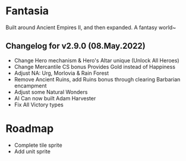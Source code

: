 # Fantasia
Built around Ancient Empires II, and then expanded. A fantasy world~


## Changelog for v2.9.0 (08.May.2022)
- Change Hero mechanism & Hero's Altar unique (Unlock All Heroes)
- Change Mercantile CS bonus Provides Gold instead of Happiness
- Adjust NA: Urg, Morlovia & Rain Forest
- Remove Ancient Ruins, add Ruins bonus through clearing Barbarian encampment
- Adjust some Natural Wonders
- AI Can now built Adam Harvester
- Fix All Victory types


# Roadmap
- Complete tile sprite
- Add unit sprite

